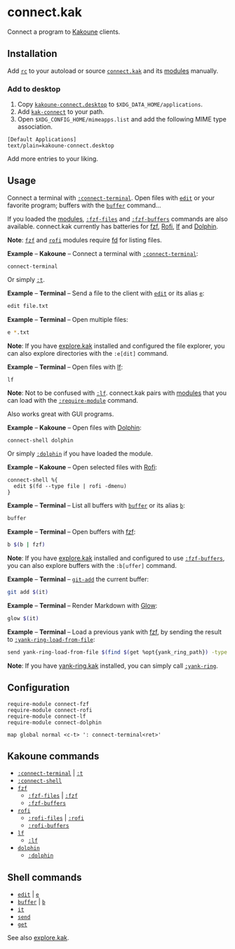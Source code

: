 # connect.kak

Connect a program to [Kakoune] clients.

## Installation

Add [`rc`] to your autoload or source [`connect.kak`] and its [modules] manually.

### Add to desktop

1. Copy [`kakoune-connect.desktop`] to `$XDG_DATA_HOME/applications`.
2. Add [`kak-connect`] to your path.
3. Open `$XDG_CONFIG_HOME/mimeapps.list` and add the following MIME type association.

```
[Default Applications]
text/plain=kakoune-connect.desktop
```

Add more entries to your liking.

[`kakoune-connect.desktop`]: share/applications/kakoune-connect.desktop
[`kak-connect`]: bin/kak-connect

## Usage

Connect a terminal with [`:connect-terminal`].  Open files with [`edit`] or your
favorite program; buffers with the [`buffer`] command…

If you loaded the [modules], [`:fzf-files`] and [`:fzf-buffers`] commands are
also available.  connect.kak currently has batteries for [fzf], [Rofi], [lf]
and [Dolphin].

**Note**: [`fzf`] and [`rofi`] modules require [fd] for listing files.

**Example** – **Kakoune** – Connect a terminal with [`:connect-terminal`]:

``` kak
connect-terminal
```

Or simply [`:t`].

**Example** – **Terminal** – Send a file to the client with [`edit`] or its alias [`e`]:

``` sh
edit file.txt
```

**Example** – **Terminal** – Open multiple files:

``` sh
e *.txt
```

**Note**: If you have [explore.kak] installed and configured the file explorer,
you can also explore directories with the `:e[dit]` command.

**Example** – **Terminal** – Open files with [lf]:

``` sh
lf
```

**Note**: Not to be confused with [`:lf`].  connect.kak pairs with [modules]
that you can load with the [`:require-module`] command.

Also works great with GUI programs.

**Example** – **Kakoune** – Open files with [Dolphin]:

``` kak
connect-shell dolphin
```

Or simply [`:dolphin`] if you have loaded the module.

**Example** – **Kakoune** – Open selected files with [Rofi]:

``` kak
connect-shell %{
  edit $(fd --type file | rofi -dmenu)
}
```

**Example** – **Terminal** – List all buffers with [`buffer`] or its alias [`b`]:

``` sh
buffer
```

**Example** – **Terminal** – Open buffers with [fzf]:

``` sh
b $(b | fzf)
```

**Note**: If you have [explore.kak] installed and configured to use [`:fzf-buffers`],
you can also explore buffers with the `:b[uffer]` command.

**Example** – **Terminal** – [`git-add`] the current buffer:

``` sh
git add $(it)
```

**Example** – **Terminal** – Render Markdown with [Glow]:

``` sh
glow $(it)
```

**Example** – **Terminal** – Load a previous yank with [fzf], by sending the result to [`:yank-ring-load-from-file`]:

``` sh
send yank-ring-load-from-file $(find $(get %opt{yank_ring_path}) -type f | sort -n -r | fzf --preview 'cat {}')
```

**Note**: If you have [yank-ring.kak] installed, you can simply call [`:yank-ring`].

## Configuration

``` kak
require-module connect-fzf
require-module connect-rofi
require-module connect-lf
require-module connect-dolphin

map global normal <c-t> ': connect-terminal<ret>'
```

## Kakoune commands

- [`:connect-terminal`] | [`:t`]
- [`:connect-shell`]
- [`fzf`]
  - [`:fzf-files`] | [`:fzf`]
  - [`:fzf-buffers`]
- [`rofi`]
  - [`:rofi-files`] | [`:rofi`]
  - [`:rofi-buffers`]
- [`lf`]
  - [`:lf`]
- [`dolphin`]
  - [`:dolphin`]

[`rc`]: rc
[modules]: rc/modules

[`connect.kak`]: rc/connect.kak
[`:connect-terminal`]: rc/connect.kak
[`:t`]: rc/connect.kak
[`:connect-shell`]: rc/connect.kak

[`fzf`]: rc/modules/fzf.kak
[`:fzf-files`]: rc/modules/fzf.kak
[`:fzf`]: rc/modules/fzf.kak
[`:fzf-buffers`]: rc/modules/fzf.kak

[`rofi`]: rc/modules/rofi.kak
[`:rofi-files`]: rc/modules/rofi.kak
[`:rofi`]: rc/modules/rofi.kak
[`:rofi-buffers`]: rc/modules/rofi.kak

[`lf`]: rc/modules/lf.kak
[`:lf`]: rc/modules/lf.kak

[`dolphin`]: rc/modules/dolphin.kak
[`:dolphin`]: rc/modules/dolphin.kak

## Shell commands

- [`edit`] | [`e`]
- [`buffer`] | [`b`]
- [`it`]
- [`send`]
- [`get`]

[`edit`]: rc/paths/commands/edit
[`e`]: rc/paths/aliases/e
[`buffer`]: rc/paths/commands/buffer
[`b`]: rc/paths/aliases/b
[`it`]: rc/paths/commands/it
[`send`]: rc/paths/commands/send
[`get`]: rc/paths/commands/get

See also [explore.kak].

[Kakoune]: https://kakoune.org
[fzf]: https://github.com/junegunn/fzf
[Rofi]: https://github.com/davatorium/rofi
[lf]: https://github.com/gokcehan/lf
[Dolphin]: https://dolphin.kde.org
[fd]: https://github.com/sharkdp/fd
[jq]: https://stedolan.github.io/jq/
[explore.kak]: https://github.com/alexherbo2/explore.kak
[yank-ring.kak]: https://github.com/alexherbo2/yank-ring.kak
[`:yank-ring`]: https://github.com/alexherbo2/yank-ring.kak
[`:yank-ring-load-from-file`]: https://github.com/alexherbo2/yank-ring.kak
[`git-add`]: https://git-scm.com/docs/git-add
[Glow]: https://github.com/charmbracelet/glow
[`:require-module`]: https://github.com/mawww/kakoune/blob/master/doc/pages/commands.asciidoc#module-commands
